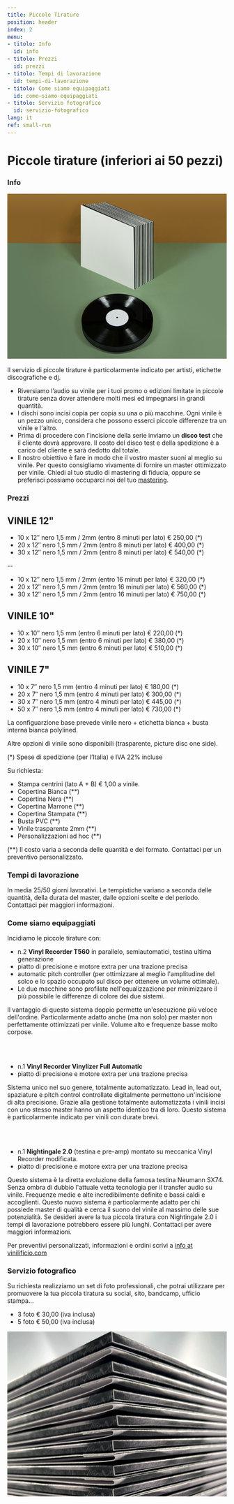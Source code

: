 ```yaml
---
title: Piccole Tirature
position: header
index: 2
menu:
- titolo: Info
  id: info
- titolo: Prezzi
  id: prezzi
- titolo: Tempi di lavorazione
  id: tempi-di-lavorazione
- titolo: Come siamo equipaggiati
  id: come–siamo-equipaggiati
- titolo: Servizio fotografico
  id: servizio-fotografico
lang: it
ref: small-run
---
```

# Piccole tirature (inferiori ai 50 pezzi)

### Info

![piccole tirature](/img/smallrun_07_small.jpg)

Il servizio di piccole tirature è particolarmente indicato per artisti, etichette discografiche e dj.

* Riversiamo l’audio su vinile per i tuoi promo o edizioni limitate in piccole tirature senza dover attendere molti mesi ed impegnarsi in grandi quantità.
* I dischi sono incisi copia per copia su una o più macchine. Ogni vinile è un pezzo unico, considera che possono esserci piccole differenze tra un vinile e l'altro.
* Prima di procedere con l'incisione della serie inviamo un <b>disco test</b> che il cliente dovrà approvare. Il costo del disco test e della spedizione è a carico del cliente e sarà dedotto dal totale.
* Il nostro obiettivo è fare in modo che il vostro master suoni al meglio su vinile. Per questo consigliamo vivamente di fornire un master ottimizzato per vinile. Chiedi al tuo studio di mastering di fiducia, oppure se preferisci possiamo occuparci noi del tuo [mastering](/mastering/).


### Prezzi

## VINILE 12" 

* 10 x 12″ nero 1,5 mm / 2mm (entro 8 minuti per lato) € 250,00 (*)
* 20 x 12″ nero 1,5 mm / 2mm (entro 8 minuti per lato) € 400,00 (*)
* 30 x 12″ nero 1,5 mm / 2mm (entro 8 minuti per lato)  € 540,00 (*)


--

* 10 x 12″ nero 1,5 mm / 2mm (entro 16 minuti per lato) € 320,00 (*)
* 20 x 12″ nero 1,5 mm / 2mm (entro 16 minuti per lato) € 560,00 (*)
* 30 x 12″ nero 1,5 mm / 2mm (entro 16 minuti per lato)  € 750,00 (*)

## VINILE 10"

* 10 x 10″ nero 1,5 mm (entro 6 minuti per lato) € 220,00 (*)
* 20 x 10″ nero 1,5 mm (entro 6 minuti per lato) € 380,00 (*)
* 30 x 10″ nero 1,5 mm (entro 6 minuti per lato) € 510,00 (*)

## VINILE 7"

* 10 x 7″ nero 1,5 mm (entro 4 minuti per lato) € 180,00 (*)
* 20 x 7″ nero 1,5 mm (entro 4 minuti per lato) € 300,00 (*)
* 30 x 7″ nero 1,5 mm (entro 4 minuti per lato) € 445,00 (*)
* 50 x 7″ nero 1,5 mm (entro 4 minuti per lato) € 730,00 (*)



La configuarzione base prevede vinile nero + etichetta bianca + busta interna bianca polylined.

Altre opzioni di vinile sono disponibili (trasparente, picture disc one side).

(*) Spese di spedizione (per l’Italia) e IVA 22% incluse

Su richiesta:

* Stampa centrini (lato A + B) € 1,00 a vinile.
* Copertina Bianca (**)
* Copertina Nera (**)
* Copertina Marrone (**)
* Copertina Stampata (**)
* Busta PVC (**)
* Vinile trasparente 2mm (**)
* Personalizzazioni ad hoc (**)

(**) Il costo varia a seconda delle quantità e del formato. Contattaci per un preventivo personalizzato.

### Tempi di lavorazione

In media 25/50 giorni lavorativi. 
Le tempistiche variano a seconda delle quantità, della durata del master, dalle opzioni scelte e del periodo. Contattaci per maggiori informazioni.


### Come siamo equipaggiati

Incidiamo le piccole tirature con:
<br>

* n.2  **Vinyl Recorder T560** in parallelo, semiautomatici, testina ultima generazione 
* piatto di precisione e motore extra per una trazione precisa
* automatic pitch controller (per ottimizzare al meglio l'amplitudine del solco e lo spazio occupato sul disco per ottenere un volume ottimale). 
* Le due macchine sono profilate nell'equalizzazione per minimizzare il più possibile le differenze di colore dei due sistemi. 

Il vantaggio di questo sistema doppio permette un'esecuzione più veloce dell'ordine. Particolarmente adatto anche (ma non solo) per master non perfettamente ottimizzati per vinile. Volume alto e frequenze basse molto corpose.

<br>
<br>

* n.1 **Vinyl Recorder Vinylizer Full Automatic** 
* piatto di precisione e motore extra per una trazione precisa

Sistema unico nel suo genere, totalmente automatizzato. Lead in, lead out, spaziature e pitch control controllate digitalmente permettono un'incisione di alta precisione. Grazie alla gestione totalmente automatizzata i vinili incisi con uno stesso master hanno un aspetto identico tra di loro. 
Questo sistema è particolarmente indicato per vinili con durate brevi.

<br>
<br>


* n.1 **Nightingale 2.0** (testina e pre-amp) montato su meccanica Vinyl Recorder modificata. 
* piatto di precisione e motore extra per una trazione precisa

Questo sistema è la diretta evoluzione della famosa testina Neumann SX74. Senza ombra di dubbio l'attuale vetta tecnologia per il transfer audio su vinile. Frequenze medie e alte incredibilmente definite e bassi caldi e accoglienti. Questo nuovo sistema è particolarmente adatto per chi possiede master di qualità e cerca il suono del vinile al massimo delle sue potenzialità. 
Se desideri avere la tua piccola tiratura con Nightingale 2.0 i tempi di lavorazione potrebbero essere più lunghi. Contattaci per avere maggiori informazioni.

Per preventivi personalizzati, informazioni e ordini scrivi a <a href="mailto:info@vinilificio.com">info at vinilificio.com</a>

### Servizio fotografico

Su richiesta realizziamo un set di foto professionali, che potrai utilizzare per promuovere la tua piccola tiratura su social, sito, bandcamp, ufficio stampa...


* 3 foto € 30,00 (iva inclusa)
* 5 foto € 50,00 (iva inclusa)

![small runs](/img/small-run_small.jpg)

